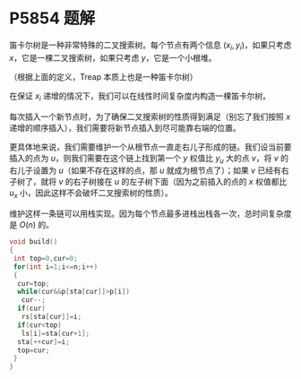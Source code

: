 # P5854 题解

笛卡尔树是一种非常特殊的二叉搜索树。每个节点有两个信息 $(x_i,y_i)$，如果只考虑 $x$，它是一棵二叉搜索树，如果只考虑 $y$，它是一个小根堆。

（根据上面的定义，Treap 本质上也是一种笛卡尔树）

在保证 $x_i$ 递增的情况下，我们可以在线性时间复杂度内构造一棵笛卡尔树。

每次插入一个新节点时，为了确保二叉搜索树的性质得到满足（别忘了我们按照 $x$ 递增的顺序插入），我们需要将新节点插入到尽可能靠右端的位置。


更具体地来说，我们需要维护一个从根节点一直走右儿子形成的链。我们设当前要插入的点为 $u$，则我们需要在这个链上找到第一个 $y$ 权值比 $y_u$ 大的点 $v$，将 $v$ 的右儿子设置为 $u$（如果不存在这样的点，那 $u$ 就成为根节点了）；如果 $v$ 已经有右子树了，就将 $v$ 的右子树接在 $u$ 的左子树下面（因为之前插入的点的 $x$ 权值都比 $u_x$ 小，因此这样不会破坏二叉搜索树的性质）。

维护这样一条链可以用栈实现。因为每个节点最多进栈出栈各一次，总时间复杂度是 $O(n)$ 的。

```cpp
void build()
{
 int top=0,cur=0;
 for(int i=1;i<=n;i++)
 {
  cur=top;
  while(cur&&p[sta[cur]]>p[i])
   cur--;
  if(cur)
   rs[sta[cur]]=i;
  if(cur<top)
   ls[i]=sta[cur+1];
  sta[++cur]=i;
  top=cur;
 }
}
```